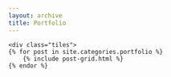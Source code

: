 ```yaml
---
layout: archive
title: Portfolio
---
```

	<div class="tiles">
	{% for post in site.categories.portfolio %}
		{% include post-grid.html %}
	{% endor %}
</div>